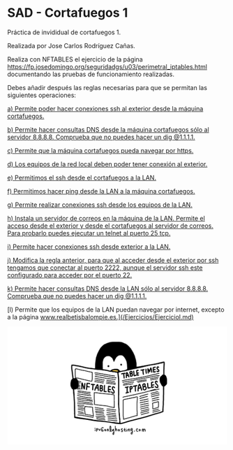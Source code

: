 # SAD - Cortafuegos 1
Práctica de invididual de cortafuegos 1.

Realizada por Jose Carlos Rodríguez Cañas.

Realiza con NFTABLES el ejercicio de la página https://fp.josedomingo.org/seguridadgs/u03/perimetral_iptables.html documentando las pruebas de funcionamiento realizadas.

Debes añadir después las reglas necesarias para que se permitan las siguientes operaciones:

[a) Permite poder hacer conexiones ssh al exterior desde la máquina cortafuegos.](/Ejercicios/Ejercicioa.md)

[b) Permite hacer consultas DNS desde la máquina cortafuegos sólo al servidor 8.8.8.8. Comprueba que no puedes hacer un dig @1.1.1.1.](/Ejercicios/Ejerciciob.md)

[c) Permite que la máquina cortafuegos pueda navegar por https.](/Ejercicios/Ejercicioc.md)

[d) Los equipos de la red local deben poder tener conexión al exterior.](/Ejercicios/Ejerciciod.md)

[e) Permitimos el ssh desde el cortafuegos a la LAN.](/Ejercicios/Ejercicioe.md)

[f) Permitimos hacer ping desde la LAN a la máquina cortafuegos.](/Ejercicios/Ejerciciof.md)

[g) Permite realizar conexiones ssh desde los equipos de la LAN.](/Ejercicios/Ejerciciog.md)

[h) Instala un servidor de correos en la máquina de la LAN. Permite el acceso desde el exterior y desde el cortafuegos al servidor de correos. Para probarlo puedes ejecutar un telnet al puerto 25 tcp.](/Ejercicios/Ejercicioh.md)

[i) Permite hacer conexiones ssh desde exterior a la LAN.](/Ejercicios/Ejercicioi.md)

[j) Modifica la regla anterior, para que al acceder desde el exterior por ssh tengamos que conectar al puerto 2222, aunque el servidor ssh este configurado para acceder por el puerto 22.](/Ejercicios/Ejercicioj.md)

[k) Permite hacer consultas DNS desde la LAN sólo al servidor 8.8.8.8. Comprueba que no puedes hacer un dig @1.1.1.1.](/Ejercicios/Ejerciciok.md)

[l) Permite que los equipos de la LAN puedan navegar por internet, excepto a la página www.realbetisbalompie.es.](/Ejercicios/Ejerciciol.md)

![FOTO](Ejercicios/img/readme.jpg)
